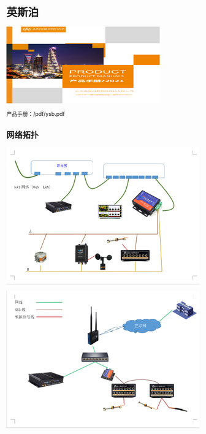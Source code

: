 # 英斯泊

<img src="./img/image.png" alt="描述文字" width="400" height="200">

产品手册：/pdf/ysb.pdf

## 网络拓扑

![alt text](img/image-2.png)

![alt text](img/image-3.png)
